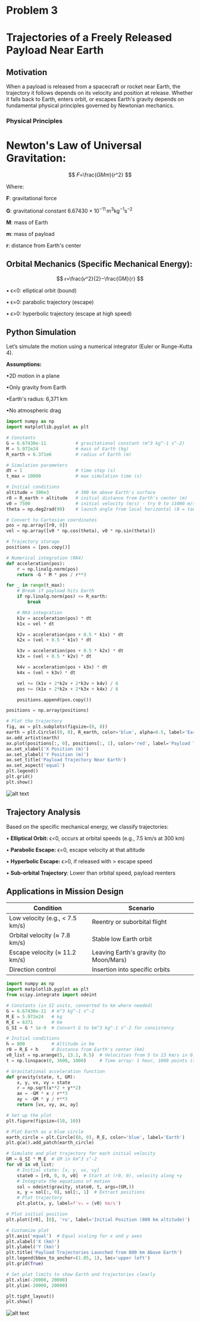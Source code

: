 # Problem 3
# Trajectories of a Freely Released Payload Near Earth

## Motivation

When a payload is released from a spacecraft or rocket near Earth, the trajectory it follows depends on its velocity and position at release. Whether it falls back to Earth, enters orbit, or escapes Earth's gravity depends on fundamental physical principles governed by Newtonian mechanics.

### Physical Principles
# Newton's Law of Universal Gravitation:

$$
𝐹=\frac{𝐺𝑀𝑚}{𝑟^2}
$$



 
Where:


**F**: gravitational force

**G**: gravitational constant 
$6.67430 \times 10^{-11} \, \text{m}^3 \text{kg}^{-1} \text{s}^{-2}$


**M**: mass of Earth


**m**: mass of payload


**r**: distance from Earth's center

## Orbital Mechanics (Specific Mechanical Energy):
$$
𝜖=\frac{𝑣^2}{2}−\frac{GM}{r}
$$


• ϵ<0: elliptical orbit (bound)

• ϵ=0: parabolic trajectory (escape)

• ϵ>0: hyperbolic trajectory (escape at high speed)

## Python Simulation
Let’s simulate the motion using a numerical integrator (Euler or Runge-Kutta 4).

**Assumptions:**

•2D motion in a plane

•Only gravity from Earth

•Earth's radius: 6,371 km

•No atmospheric drag

```python
import numpy as np
import matplotlib.pyplot as plt

# Constants
G = 6.67430e-11           # gravitational constant (m^3 kg^-1 s^-2)
M = 5.972e24              # mass of Earth (kg)
R_earth = 6.371e6         # radius of Earth (m)

# Simulation parameters
dt = 1                    # time step (s)
t_max = 10000             # max simulation time (s)

# Initial conditions
altitude = 300e3          # 300 km above Earth's surface
r0 = R_earth + altitude   # initial distance from Earth's center (m)
v0 = 7500                 # initial velocity (m/s) - try 0 to 11000 m/s
theta = np.deg2rad(90)    # launch angle from local horizontal (0 = tangential)

# Convert to Cartesian coordinates
pos = np.array([r0, 0])
vel = np.array([v0 * np.cos(theta), v0 * np.sin(theta)])

# Trajectory storage
positions = [pos.copy()]

# Numerical integration (RK4)
def acceleration(pos):
    r = np.linalg.norm(pos)
    return -G * M * pos / r**3

for _ in range(t_max):
    # Break if payload hits Earth
    if np.linalg.norm(pos) <= R_earth:
        break

    # RK4 integration
    k1v = acceleration(pos) * dt
    k1x = vel * dt

    k2v = acceleration(pos + 0.5 * k1x) * dt
    k2x = (vel + 0.5 * k1v) * dt

    k3v = acceleration(pos + 0.5 * k2x) * dt
    k3x = (vel + 0.5 * k2v) * dt

    k4v = acceleration(pos + k3x) * dt
    k4x = (vel + k3v) * dt

    vel += (k1v + 2*k2v + 2*k3v + k4v) / 6
    pos += (k1x + 2*k2x + 2*k3x + k4x) / 6

    positions.append(pos.copy())

positions = np.array(positions)

# Plot the trajectory
fig, ax = plt.subplots(figsize=(8, 8))
earth = plt.Circle((0, 0), R_earth, color='blue', alpha=0.5, label='Earth')
ax.add_artist(earth)
ax.plot(positions[:, 0], positions[:, 1], color='red', label='Payload Trajectory')
ax.set_xlabel('X Position (m)')
ax.set_ylabel('Y Position (m)')
ax.set_title('Payload Trajectory Near Earth')
ax.set_aspect('equal')
plt.legend()
plt.grid()
plt.show()
```
![alt text](image-6.png)

## Trajectory Analysis

Based on the specific mechanical energy, we classify trajectories:

• **Elliptical Orbit:** 
ϵ<0, occurs at orbital speeds (e.g., 7.5 km/s at 300 km)

• **Parabolic Escape:** 
ϵ=0, escape velocity at that altitude

• **Hyperbolic Escape:** 
ϵ>0, if released with > escape speed

• **Sub-orbital Trajectory**: Lower than orbital speed, payload reenters

## Applications in Mission Design

| Condition                       | Scenario                               |
| ------------------------------- | -------------------------------------- |
| Low velocity (e.g., < 7.5 km/s) | Reentry or suborbital flight           |
| Orbital velocity (≈ 7.8 km/s)   | Stable low Earth orbit                 |
| Escape velocity (≈ 11.2 km/s)   | Leaving Earth's gravity (to Moon/Mars) |
| Direction control               | Insertion into specific orbits         |

```python
import numpy as np
import matplotlib.pyplot as plt
from scipy.integrate import odeint

# Constants (in SI units, converted to km where needed)
G = 6.67430e-11  # m^3 kg^-1 s^-2
M_E = 5.972e24   # kg
R_E = 6371       # km
G_SI = G * 1e-9  # Convert G to km^3 kg^-1 s^-2 for consistency

# Initial conditions
h = 800          # Altitude in km
r0 = R_E + h     # Distance from Earth's center (km)
v0_list = np.arange(5, 13.1, 0.5)  # Velocities from 5 to 13 km/s in 0.5 km/s steps
t = np.linspace(0, 3600, 1000)     # Time array: 1 hour, 1000 points (seconds)

# Gravitational acceleration function
def gravity(state, t, GM):
    x, y, vx, vy = state
    r = np.sqrt(x**2 + y**2)
    ax = -GM * x / r**3
    ay = -GM * y / r**3
    return [vx, vy, ax, ay]

# Set up the plot
plt.figure(figsize=(10, 10))

# Plot Earth as a blue circle
earth_circle = plt.Circle((0, 0), R_E, color='blue', label='Earth')
plt.gca().add_patch(earth_circle)

# Simulate and plot trajectory for each initial velocity
GM = G_SI * M_E  # GM in km^3 s^-2
for v0 in v0_list:
    # Initial state: [x, y, vx, vy]
    state0 = [r0, 0, 0, v0]  # Start at (r0, 0), velocity along +y
    # Integrate the equations of motion
    sol = odeint(gravity, state0, t, args=(GM,))
    x, y = sol[:, 0], sol[:, 1]  # Extract positions
    # Plot trajectory
    plt.plot(x, y, label=f'v₀ = {v0} km/s')

# Plot initial position
plt.plot([r0], [0], 'ro', label='Initial Position (800 km altitude)')

# Customize plot
plt.axis('equal')  # Equal scaling for x and y axes
plt.xlabel('X (km)')
plt.ylabel('Y (km)')
plt.title('Payload Trajectories Launched from 800 km Above Earth')
plt.legend(bbox_to_anchor=(1.05, 1), loc='upper left')
plt.grid(True)

# Set plot limits to show Earth and trajectories clearly
plt.xlim(-20000, 20000)
plt.ylim(-20000, 20000)

plt.tight_layout()
plt.show()
```
![alt text](image-8.png)

